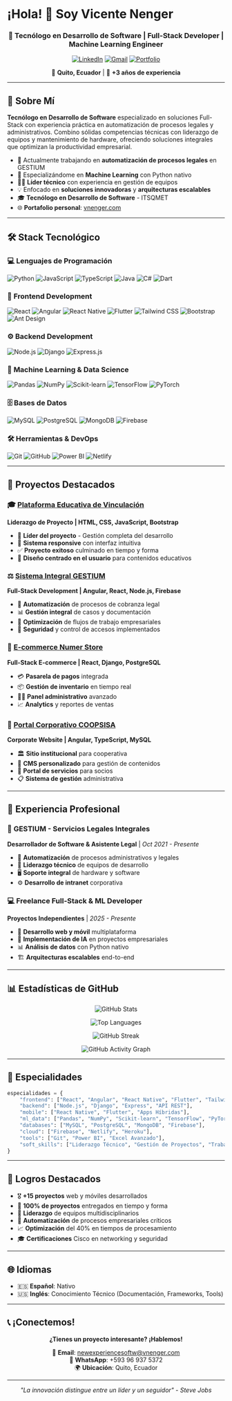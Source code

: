 # ¡Hola! 👋 Soy Vicente Nenger

<div align="center">
  
  ### 🚀 Tecnólogo en Desarrollo de Software | Full-Stack Developer | Machine Learning Engineer
  
  [![LinkedIn](https://img.shields.io/badge/LinkedIn-0077B5?style=for-the-badge&logo=linkedin&logoColor=white)](https://linkedin.com/in/tu-perfil)
  [![Gmail](https://img.shields.io/badge/Gmail-D14836?style=for-the-badge&logo=gmail&logoColor=white)](mailto:newexperiencesoftw@vnenger.com)
  [![Portfolio](https://img.shields.io/badge/Portfolio-FF5722?style=for-the-badge&logo=todoist&logoColor=white)](https://vnenger.com/)
  
  📍 **Quito, Ecuador** | 🌟 **+3 años de experiencia**
  
</div>

---

## 🎯 Sobre Mí

**Tecnólogo en Desarrollo de Software** especializado en soluciones Full-Stack con experiencia práctica en automatización de procesos legales y administrativos. Combino sólidas competencias técnicas con liderazgo de equipos y mantenimiento de hardware, ofreciendo soluciones integrales que optimizan la productividad empresarial.

- 🔭 Actualmente trabajando en **automatización de procesos legales** en GESTIUM
- 🌱 Especializándome en **Machine Learning** con Python nativo
- 👨‍💼 **Líder técnico** con experiencia en gestión de equipos
- 💡 Enfocado en **soluciones innovadoras** y **arquitecturas escalables**
- 🎓 **Tecnólogo en Desarrollo de Software** - ITSQMET
- 🌐 **Portafolio personal**: [vnenger.com](https://vnenger.com/)

---

## 🛠️ Stack Tecnológico

### 💻 **Lenguajes de Programación**
![Python](https://img.shields.io/badge/Python-3776AB?style=for-the-badge&logo=python&logoColor=white)
![JavaScript](https://img.shields.io/badge/JavaScript-F7DF1E?style=for-the-badge&logo=javascript&logoColor=black)
![TypeScript](https://img.shields.io/badge/TypeScript-007ACC?style=for-the-badge&logo=typescript&logoColor=white)
![Java](https://img.shields.io/badge/Java-ED8B00?style=for-the-badge&logo=java&logoColor=white)
![C#](https://img.shields.io/badge/C%23-239120?style=for-the-badge&logo=c-sharp&logoColor=white)
![Dart](https://img.shields.io/badge/Dart-0175C2?style=for-the-badge&logo=dart&logoColor=white)

### 🚀 **Frontend Development**
![React](https://img.shields.io/badge/React-20232A?style=for-the-badge&logo=react&logoColor=61DAFB)
![Angular](https://img.shields.io/badge/Angular-DD0031?style=for-the-badge&logo=angular&logoColor=white)
![React Native](https://img.shields.io/badge/React_Native-20232A?style=for-the-badge&logo=react&logoColor=61DAFB)
![Flutter](https://img.shields.io/badge/Flutter-02569B?style=for-the-badge&logo=flutter&logoColor=white)
![Tailwind CSS](https://img.shields.io/badge/Tailwind_CSS-38B2AC?style=for-the-badge&logo=tailwind-css&logoColor=white)
![Bootstrap](https://img.shields.io/badge/Bootstrap-563D7C?style=for-the-badge&logo=bootstrap&logoColor=white)
![Ant Design](https://img.shields.io/badge/Ant%20Design-0170FE?style=for-the-badge&logo=ant-design&logoColor=white)

### ⚙️ **Backend Development**
![Node.js](https://img.shields.io/badge/Node.js-43853D?style=for-the-badge&logo=node.js&logoColor=white)
![Django](https://img.shields.io/badge/Django-092E20?style=for-the-badge&logo=django&logoColor=white)
![Express.js](https://img.shields.io/badge/Express.js-404D59?style=for-the-badge)

### 🤖 **Machine Learning & Data Science**
![Pandas](https://img.shields.io/badge/Pandas-150458?style=for-the-badge&logo=pandas&logoColor=white)
![NumPy](https://img.shields.io/badge/NumPy-013243?style=for-the-badge&logo=numpy&logoColor=white)
![Scikit-learn](https://img.shields.io/badge/Scikit--learn-F7931E?style=for-the-badge&logo=scikit-learn&logoColor=white)
![TensorFlow](https://img.shields.io/badge/TensorFlow-FF6F00?style=for-the-badge&logo=TensorFlow&logoColor=white)
![PyTorch](https://img.shields.io/badge/PyTorch-EE4C2C?style=for-the-badge&logo=PyTorch&logoColor=white)

### 🗄️ **Bases de Datos**
![MySQL](https://img.shields.io/badge/MySQL-005C84?style=for-the-badge&logo=mysql&logoColor=white)
![PostgreSQL](https://img.shields.io/badge/PostgreSQL-316192?style=for-the-badge&logo=postgresql&logoColor=white)
![MongoDB](https://img.shields.io/badge/MongoDB-4EA94B?style=for-the-badge&logo=mongodb&logoColor=white)
![Firebase](https://img.shields.io/badge/Firebase-039BE5?style=for-the-badge&logo=Firebase&logoColor=white)

### 🛠️ **Herramientas & DevOps**
![Git](https://img.shields.io/badge/Git-F05032?style=for-the-badge&logo=git&logoColor=white)
![GitHub](https://img.shields.io/badge/GitHub-100000?style=for-the-badge&logo=github&logoColor=white)
![Power BI](https://img.shields.io/badge/Power%20BI-F2C811?style=for-the-badge&logo=powerbi&logoColor=black)
![Netlify](https://img.shields.io/badge/Netlify-00C7B7?style=for-the-badge&logo=netlify&logoColor=white)

---

## 🚀 Proyectos Destacados

### 🎓 [Plataforma Educativa de Vinculación](https://chente09.github.io/pag-vinculacion/index.html)
**Liderazgo de Proyecto | HTML, CSS, JavaScript, Bootstrap**
- 🎯 **Líder del proyecto** - Gestión completa del desarrollo
- 📱 **Sistema responsive** con interfaz intuitiva
- ✅ **Proyecto exitoso** culminado en tiempo y forma
- 🎨 **Diseño centrado en el usuario** para contenidos educativos

### ⚖️ [Sistema Integral GESTIUM](https://gestium-sli.netlify.app)
**Full-Stack Development | Angular, React, Node.js, Firebase**
- 🔄 **Automatización** de procesos de cobranza legal
- 📊 **Gestión integral** de casos y documentación
- 🚀 **Optimización** de flujos de trabajo empresariales
- 🔐 **Seguridad** y control de accesos implementados

### 🛒 [E-commerce Numer Store](https://numer.store)
**Full-Stack E-commerce | React, Django, PostgreSQL**
- 💳 **Pasarela de pagos** integrada
- 📦 **Gestión de inventario** en tiempo real
- 👨‍💼 **Panel administrativo** avanzado
- 📈 **Analytics** y reportes de ventas

### 🏢 [Portal Corporativo COOPSISA](https://coopsisa.org)
**Corporate Website | Angular, TypeScript, MySQL**
- 🏛️ **Sitio institucional** para cooperativa
- 📝 **CMS personalizado** para gestión de contenidos
- 👥 **Portal de servicios** para socios
- 📋 **Sistema de gestión** administrativa

---

## 💼 Experiencia Profesional

### 🏢 **GESTIUM - Servicios Legales Integrales**
**Desarrollador de Software & Asistente Legal** | *Oct 2021 - Presente*
- 🔧 **Automatización** de procesos administrativos y legales
- 👥 **Liderazgo técnico** de equipos de desarrollo
- 🖥️ **Soporte integral** de hardware y software
- ⚙️ **Desarrollo de intranet** corporativa

### 💻 **Freelance Full-Stack & ML Developer**
**Proyectos Independientes** | *2025 - Presente*
- 🚀 **Desarrollo web y móvil** multiplataforma
- 🤖 **Implementación de IA** en proyectos empresariales
- 📊 **Análisis de datos** con Python nativo
- 🏗️ **Arquitecturas escalables** end-to-end

---

## 📊 Estadísticas de GitHub

<div align="center">
  
  ![GitHub Stats](https://github-readme-stats.vercel.app/api?username=chente09&show_icons=true&theme=radical&hide_border=true&count_private=true)
  
  ![Top Languages](https://github-readme-stats.vercel.app/api/top-langs/?username=chente09&layout=compact&theme=radical&hide_border=true)
  
  ![GitHub Streak](https://streak-stats.demolab.com/?user=chente09&theme=radical&hide_border=true)

  ![GitHub Activity Graph](https://github-readme-activity-graph.vercel.app/graph?username=chente09&theme=react-dark&hide_border=true)
  
</div>

---

## 🎯 Especialidades

```python
especialidades = {
    "frontend": ["React", "Angular", "React Native", "Flutter", "Tailwind CSS", "Ant Design"],
    "backend": ["Node.js", "Django", "Express", "API REST"],
    "mobile": ["React Native", "Flutter", "Apps Híbridas"],
    "ml_data": ["Pandas", "NumPy", "Scikit-learn", "TensorFlow", "PyTorch"],
    "databases": ["MySQL", "PostgreSQL", "MongoDB", "Firebase"],
    "cloud": ["Firebase", "Netlify", "Heroku"],
    "tools": ["Git", "Power BI", "Excel Avanzado"],
    "soft_skills": ["Liderazgo Técnico", "Gestión de Proyectos", "Trabajo en Equipo"]
}
```

---

## 🌟 Logros Destacados

- 🎖️ **+15 proyectos** web y móviles desarrollados
- 🚀 **100% de proyectos** entregados en tiempo y forma
- 👥 **Liderazgo** de equipos multidisciplinarios
- 🔧 **Automatización** de procesos empresariales críticos
- 📈 **Optimización** del 40% en tiempos de procesamiento
- 🎓 **Certificaciones** Cisco en networking y seguridad

---

## 🌐 Idiomas

- 🇪🇸 **Español**: Nativo
- 🇺🇸 **Inglés**: Conocimiento Técnico (Documentación, Frameworks, Tools)

---

## 📞 ¡Conectemos!

<div align="center">
  
  **¿Tienes un proyecto interesante? ¡Hablemos!**
  
  📧 **Email**: newexperiencesoftw@vnenger.com  
  📱 **WhatsApp**: +593 96 937 5372  
  🌍 **Ubicación**: Quito, Ecuador  
  
  ---
  
  *"La innovación distingue entre un líder y un seguidor" - Steve Jobs*
  
</div>
